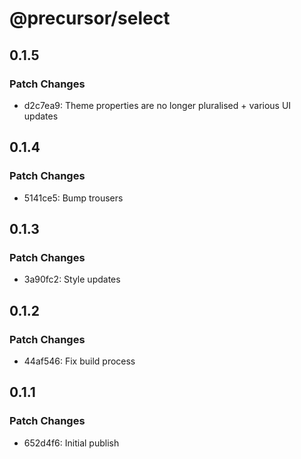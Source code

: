# @precursor/select

## 0.1.5

### Patch Changes

-   d2c7ea9: Theme properties are no longer pluralised + various UI updates

## 0.1.4

### Patch Changes

-   5141ce5: Bump trousers

## 0.1.3

### Patch Changes

-   3a90fc2: Style updates

## 0.1.2

### Patch Changes

-   44af546: Fix build process

## 0.1.1

### Patch Changes

-   652d4f6: Initial publish
